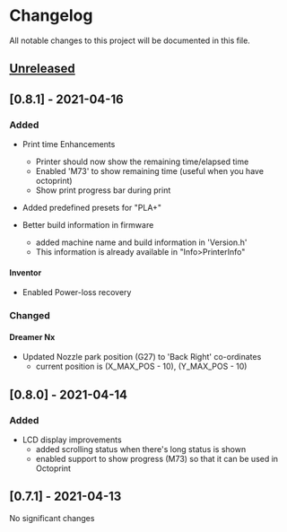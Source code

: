 # Changelog
All notable changes to this project will be documented in this file.

## [Unreleased]

## [0.8.1] - 2021-04-16

### Added
- Print time Enhancements

  - Printer should now show the remaining time/elapsed time 
  - Enabled 'M73' to show remaining time (useful when you have octoprint) 
  - Show print progress bar during print

- Added predefined presets for "PLA+"

- Better build information in firmware
   - added machine name and build information in 'Version.h'
   - This information is already available in "Info>PrinterInfo"

#### Inventor
- Enabled Power-loss recovery
    
### Changed
#### Dreamer Nx

- Updated Nozzle park position (G27) to 'Back Right' co-ordinates
    - current position is (X_MAX_POS - 10), (Y_MAX_POS - 10)

## [0.8.0] - 2021-04-14
### Added

- LCD display improvements
    - added scrolling status when there's long status is shown
    - enabled support to show progress (M73) so that it can be used in Octoprint

## [0.7.1] - 2021-04-13
No significant changes

[Unreleased]: https://github.com/tckb/FlashForge_Marlin/compare/v0.8.1...HEAD

